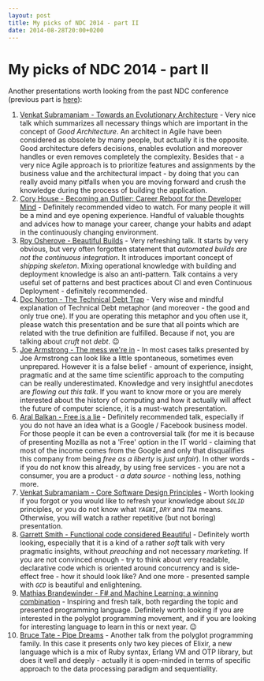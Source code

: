```yaml
---
layout: post
title: My picks of NDC 2014 - part II
date: 2014-08-28T20:00+0200
---
```


# My picks of NDC 2014 - part II

Another presentations worth looking from the past NDC conference (previous part is [here](http://www.afronski.pl/2014/06/16/my-picks-of-NDC-2014-part-1.html)):

1. [Venkat Subramaniam - Towards an Evolutionary Architecture](https://vimeo.com/97537675) - Very nice talk which summarizes all necessary things which are important in the concept of *Good Architecture*. An architect in Agile have been considered as obsolete by many people, but actually it is the opposite. Good architecture defers decisions, enables evolution and moreover handles or even removes completely the complexity. Besides that - a very nice Agile approach is to prioritize features and assignments by the business value and the architectural impact - by doing that you can really avoid many pitfalls when you are moving forward and crush the knowledge during the process of building the application.
2. [Cory House - Becoming an Outlier: Career Reboot for the Developer Mind](https://vimeo.com/97415346) - Definitely recommended video to watch. For many people it will be a mind and eye opening experience. Handful of valuable thoughts and advices how to manage your career, change your habits and adapt in the continuously changing environment.
3. [Roy Osherove - Beautiful Builds](https://vimeo.com/97516289) - Very refreshing talk. It starts by very obvious, but very often forgotten statement that *automated builds are not the continuous integration*. It introduces important concept of *shipping skeleton*. Mixing operational knowledge with building and deployment knowledge is also an anti-pattern. Talk contains a very useful set of patterns and best practices about CI and even Continuous Deployment - definitely recommended.
4. [Doc Norton - The Technical Debt Trap](https://vimeo.com/97507576) - Very wise and mindful explanation of Technical Debt metaphor (and moreover - the good and only true one). If you are operating this metaphor and you often use it, please watch this presentation and be sure that all points which are related with the true definition are fulfilled. Because if not, you are talking about *cruft* not *debt*. :wink:
5. [Joe Armstrong - The mess we're in](https://vimeo.com/97408239) - In most cases talks presented by Joe Armstrong can look like a little spontaneous, sometimes even unprepared. However it is a false belief - amount of experience, insight, pragmatic and at the same time scientific approach to the computing can be really underestimated. Knowledge and very insightful anecdotes are *flowing out this talk*. If you want to know more or you are merely interested about the history of computing and how it actually will affect the future of computer science, it is a must-watch presentation.
6. [Aral Balkan - Free is a lie](https://vimeo.com/97505679) - Definitely recommended talk, especially if you do not have an idea what is a Google / Facebook business model. For those people it can be even a controversial talk (for me it is because of presenting Mozilla as not a 'Free' option in the IT world - claiming that most of the income comes from the Google and only that disqualifies this company from being *free as a liberty* is *just unfair*). In other words - if you do not know this already, by using free services - you are not a consumer, you are a product - *a data source* - nothing less, nothing more.
7. [Venkat Subramaniam - Core Software Design Principles](https://vimeo.com/97541185) - Worth looking if you forgot or you would like to refresh your knowledge about *`SOLID`* principles, or you do not know what *`YAGNI`*, *`DRY`* and *`TDA`* means. Otherwise, you will watch a rather repetitive (but not boring) presentation.
8. [Garrett Smith - Functional code considered Beautiful](https://vimeo.com/97337252) - Definitely worth looking, especially that it is a kind of a rather *soft* talk with very pragmatic insights, without *preaching* and not necessary *marketing*. If you are not convinced enough - try to think about very readable, declarative code which is oriented around concurrency and is side-effect free - how it should look like? And one more - presented sample with *`GCD`* is beautiful and enlightening.
9. [Mathias Brandewinder - F# and Machine Learning: a winning combination](https://vimeo.com/97514517) - Inspiring and fresh talk, both regarding the topic and presented programming language. Definitely worth looking if you are interested in the polyglot programming movement, and if you are looking for interesting language to learn in this or next year. :wink:
10. [Bruce Tate - Pipe Dreams](https://vimeo.com/97419178) - Another talk from the polyglot programming family. In this case it presents only two key pieces of Elixir, a new language which is a mix of Ruby syntax, Erlang VM and OTP library, but does it well and deeply - actually it is open-minded in terms of specific approach to the data processing paradigm and sequentiality.
